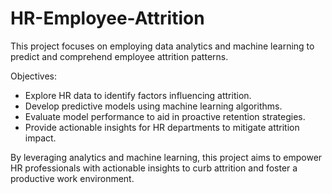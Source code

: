 # HR-Employee-Attrition

This project focuses on employing data analytics and machine learning to predict and comprehend employee attrition patterns.


Objectives:
- Explore HR data to identify factors influencing attrition.
- Develop predictive models using machine learning algorithms.
- Evaluate model performance to aid in proactive retention strategies.
- Provide actionable insights for HR departments to mitigate attrition impact.


By leveraging analytics and machine learning, this project aims to empower HR professionals with actionable insights to curb attrition and foster a productive work environment.
